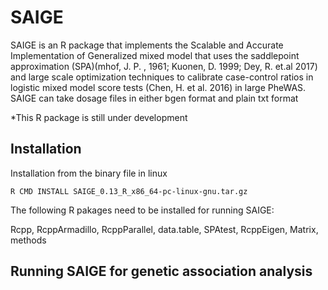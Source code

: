 # SAIGE

SAIGE is an R package that implements the Scalable and Accurate Implementation of Generalized mixed model that uses the 
saddlepoint approximation (SPA)(mhof, J. P. , 1961; Kuonen, D. 1999; Dey, R. et.al 2017) 
and large scale optimization techniques to calibrate case-control ratios in logistic mixed model score tests
(Chen, H. et al. 2016) in large PheWAS. SAIGE can take dosage files in either bgen format and plain txt format

*This R package is still under development

## Installation

Installation from the binary file in linux

    R CMD INSTALL SAIGE_0.13_R_x86_64-pc-linux-gnu.tar.gz

The following R pakages need to be installed for running SAIGE:

Rcpp, RcppArmadillo, RcppParallel, data.table, SPAtest, RcppEigen, Matrix, methods

## Running SAIGE for genetic association analysis




